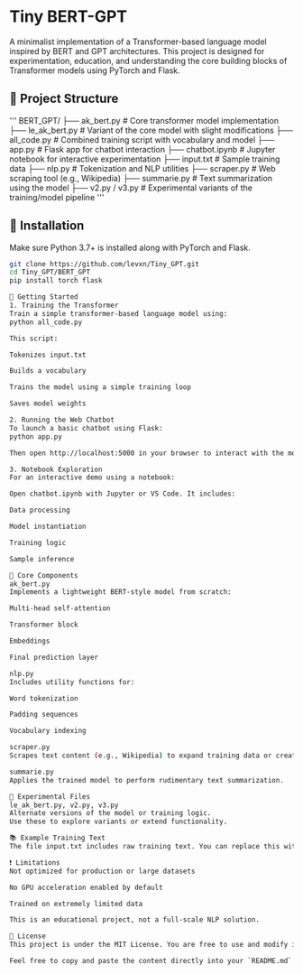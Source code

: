 # Tiny BERT-GPT

A minimalist implementation of a Transformer-based language model inspired by BERT and GPT architectures. This project is designed for experimentation, education, and understanding the core building blocks of Transformer models using PyTorch and Flask.

## 📁 Project Structure
'''
BERT_GPT/
├── ak_bert.py # Core transformer model implementation
├── le_ak_bert.py # Variant of the core model with slight modifications
├── all_code.py # Combined training script with vocabulary and model
├── app.py # Flask app for chatbot interaction
├── chatbot.ipynb # Jupyter notebook for interactive experimentation
├── input.txt # Sample training data
├── nlp.py # Tokenization and NLP utilities
├── scraper.py # Web scraping tool (e.g., Wikipedia)
├── summarie.py # Text summarization using the model
├── v2.py / v3.py # Experimental variants of the training/model pipeline
'''

## 🔧 Installation

Make sure Python 3.7+ is installed along with PyTorch and Flask.

```bash
git clone https://github.com/levxn/Tiny_GPT.git
cd Tiny_GPT/BERT_GPT
pip install torch flask

🚀 Getting Started
1. Training the Transformer
Train a simple transformer-based language model using:
python all_code.py

This script:

Tokenizes input.txt

Builds a vocabulary

Trains the model using a simple training loop

Saves model weights

2. Running the Web Chatbot
To launch a basic chatbot using Flask:
python app.py

Then open http://localhost:5000 in your browser to interact with the model.

3. Notebook Exploration
For an interactive demo using a notebook:

Open chatbot.ipynb with Jupyter or VS Code. It includes:

Data processing

Model instantiation

Training logic

Sample inference

🧠 Core Components
ak_bert.py
Implements a lightweight BERT-style model from scratch:

Multi-head self-attention

Transformer block

Embeddings

Final prediction layer

nlp.py
Includes utility functions for:

Word tokenization

Padding sequences

Vocabulary indexing

scraper.py
Scrapes text content (e.g., Wikipedia) to expand training data or create summaries.

summarie.py
Applies the trained model to perform rudimentary text summarization.

🧪 Experimental Files
le_ak_bert.py, v2.py, v3.py
Alternate versions of the model or training logic.
Use these to explore variants or extend functionality.

📚 Example Training Text
The file input.txt includes raw training text. You can replace this with your own dataset to retrain or fine-tune the model.

❗ Limitations
Not optimized for production or large datasets

No GPU acceleration enabled by default

Trained on extremely limited data

This is an educational project, not a full-scale NLP solution.

📜 License
This project is under the MIT License. You are free to use and modify it for learning or prototyping.

Feel free to copy and paste the content directly into your `README.md` file. Let me know if you need further modifications!

